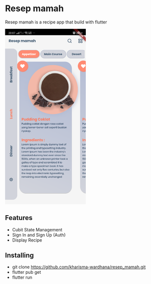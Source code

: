 # Resep mamah
Resep mamah is a recipe app that build with flutter

<p>
  <img  src="https://github.com/kharisma-wardhana/resep_mamah/blob/master/screenshot/home_screens.png?raw=true" width=265/>
</p>

## Features
- Cubit State Management
- Sign In and Sign Up (Auth) 
- Display Recipe

## Installing
- git clone https://github.com/kharisma-wardhana/resep_mamah.git
- flutter pub get
- flutter run

